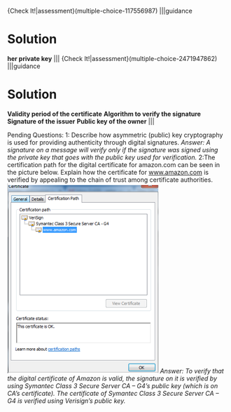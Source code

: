 {Check It!|assessment}(multiple-choice-117556987)
|||guidance
# Solution
**her private key**
|||
{Check It!|assessment}(multiple-choice-2471947862)
|||guidance
# Solution
**Validity period of the certificate**
**Algorithm to verify the signature**
**Signature of the issuer**
**Public key of the owner**
|||

Pending Questions:
1: Describe how asymmetric (public) key cryptography is used for providing authenticity through digital signatures.
*Answer: A signature on a message will verify only if the signature was signed using the private key that goes with the public key used for verification.*
2:The certification path for the digital certificate for amazon.com can be seen in the picture below. Explain how the certificate for www.amazon.com is verified by appealing to the chain of trust among certificate authorities.
![](.guides/img/amazon.png)
*Answer: To verify that the digital certificate of Amazon is valid, the signature on it is verified by using Symantec Class 3 Secure Server CA – G4’s public key (which is on CA’s certificate).  The certificate of Symantec Class 3 Secure Server CA – G4 is verified using Verisign’s public key.*
